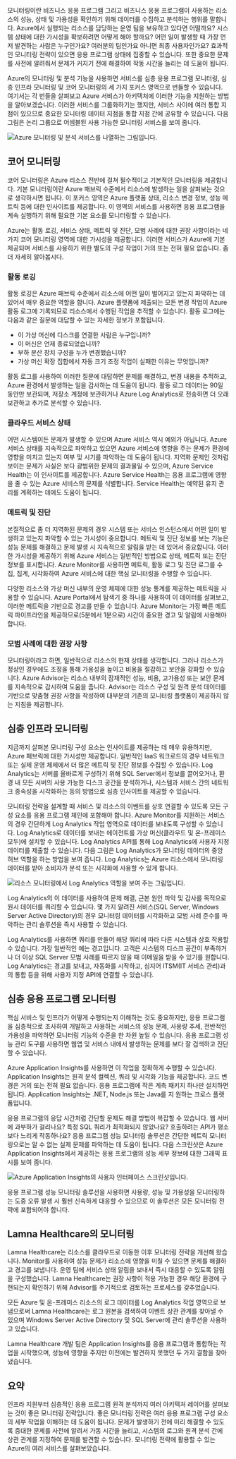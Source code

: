 모니터링이란 비즈니스 응용 프로그램 그리고 비즈니스 응용 프로그램이 사용하는 리소스의 성능, 상태 및 가용성을 확인하기 위해 데이터를 수집하고 분석하는 행위를 말합니다. Azure에서 실행되는 리소스를 담당하는 운영 팀을 보유하고 있다면 어떨까요? 시스템 상태에 대한 가시성을 확보하려면 어떻게 해야 할까요? 어떤 일이 발생할 때 가장 먼저 발견하는 사람은 누구인가요? 여러분의 팀인가요 아니면 최종 사용자인가요? 효과적인 모니터링 전략이 있으면 응용 프로그램 상태에 집중할 수 있습니다. 또한 중요한 문제를 사전에 알려줘서 문제가 커지기 전에 해결하여 작동 시간을 늘리는 데 도움이 됩니다. 

Azure의 모니터링 및 분석 기능을 사용하면 서비스를 심층 응용 프로그램 모니터링, 심층 인프라 모니터링 및 코어 모니터링의 세 가지 포커스 영역으로 번들할 수 있습니다. 여기서는 각 번들을 살펴보고 Azure 서비스가 아키텍처에 이러한 기능을 지원하는 방법을 알아보겠습니다. 이러한 서비스를 그룹화하기는 했지만, 서비스 사이에 여러 통합 지점이 있으므로 중요한 모니터링 데이터 지점을 통합 지점 간에 공유할 수 있습니다. 다음 그림은 논리 그룹으로 어셈블된 사용 가능한 모니터링 서비스를 보여 줍니다.

![Azure 모니터링 및 분석 서비스를 나열하는 그림입니다.](../media/monitoring-products-overview.png)

## <a name="core-monitoring"></a>코어 모니터링

코어 모니터링은 Azure 리소스 전반에 걸쳐 필수적이고 기본적인 모니터링을 제공합니다. 기본 모니터링이란 Azure 패브릭 수준에서 리소스에 발생하는 일을 살펴보는 것으로 생각하시면 됩니다. 이 포커스 영역은 Azure 플랫폼 상태, 리소스 변경 정보, 성능 메트릭 등에 대한 인사이트를 제공합니다. 이 영역의 서비스를 사용하면 응용 프로그램을 계속 실행하기 위해 필요한 기본 요소를 모니터링할 수 있습니다.

Azure는 활동 로깅, 서비스 상태, 메트릭 및 진단, 모범 사례에 대한 권장 사항이라는 네 가지 코어 모니터링 영역에 대한 가시성을 제공합니다. 이러한 서비스가 Azure에 기본 제공되며 서비스를 사용하기 위한 별도의 구성 작업이 거의 또는 전혀 필요 없습니다. 좀 더 자세히 알아봅시다.

### <a name="activity-logging"></a>활동 로깅

활동 로깅은 Azure 패브릭 수준에서 리소스에 어떤 일이 벌어지고 있는지 파악하는 데 있어서 매우 중요한 역할을 합니다. Azure 플랫폼에 제출되는 모든 변경 작업이 Azure 활동 로그에 기록되므로 리소스에서 수행된 작업을 추적할 수 있습니다. 활동 로그에는 다음과 같은 질문에 대답할 수 있는 자세한 정보가 포함됩니다.

- 이 가상 머신에 디스크를 연결한 사람은 누구입니까?
- 이 머신은 언제 종료되었습니까?
- 부하 분산 장치 구성을 누가 변경했습니까?
- 가상 머신 확장 집합에서 자동 크기 조정 작업이 실패한 이유는 무엇입니까?

활동 로그를 사용하여 이러한 질문에 대답하면 문제를 해결하고, 변경 내용을 추적하고, Azure 환경에서 발생하는 일을 감사하는 데 도움이 됩니다. 활동 로그 데이터는 90일 동안만 보관되며, 저장소 계정에 보관하거나 Azure Log Analytics로 전송하면 더 오래 보관하고 추가로 분석할 수 있습니다.

### <a name="health-of-cloud-services"></a>클라우드 서비스 상태

어떤 시스템이든 문제가 발생할 수 있으며 Azure 서비스 역시 예외가 아닙니다. Azure 서비스 상태를 지속적으로 파악하고 있으면 Azure 서비스에 영향을 주는 문제가 환경에 영향을 미치고 있는지 여부 및 시기를 파악하는 데 도움이 됩니다. 지역화 문제인 것처럼 보이는 문제가 사실은 보다 광범위한 문제의 결과물일 수 있으며, Azure Service Health는 이 인사이트를 제공합니다. Azure Service Health는 응용 프로그램에 영향을 줄 수 있는 Azure 서비스의 문제를 식별합니다. Service Health는 예약된 유지 관리를 계획하는 데에도 도움이 됩니다.

### <a name="metrics-and-diagnostics"></a>메트릭 및 진단

본질적으로 좀 더 지역화된 문제의 경우 시스템 또는 서비스 인스턴스에서 어떤 일이 발생하고 있는지 파악할 수 있는 가시성이 중요합니다. 메트릭 및 진단 정보를 보는 기능은 성능 문제를 해결하고 문제 발생 시 지속적으로 알림을 받는 데 있어서 중요합니다. 이러한 가시성을 제공하기 위해 Azure 서비스는 일반적인 방법으로 상태, 메트릭 또는 진단 정보를 표시합니다. Azure Monitor를 사용하면 메트릭, 활동 로그 및 진단 로그를 수집, 집계, 시각화하여 Azure 서비스에 대한 핵심 모니터링을 수행할 수 있습니다.

다양한 리소스와 가상 머신 내부의 운영 체제에 대한 성능 통계를 제공하는 메트릭을 사용할 수 있습니다. Azure Portal에서 탐색기 중 하나를 사용하여 이 데이터를 살펴보고, 이러한 메트릭을 기반으로 경고를 만들 수 있습니다. Azure Monitor는 가장 빠른 메트릭 파이프라인을 제공하므로(5분에서 1분으로) 시간이 중요한 경고 및 알림에 사용해야 합니다.

### <a name="recommendations-on-best-practices"></a>모범 사례에 대한 권장 사항

모니터링이라고 하면, 일반적으로 리소스의 현재 상태를 생각합니다. 그러나 리소스가 정상인 경우에도 조정을 통해 가용성을 높이고 비용을 절감하고 보안을 강화할 수 있습니다. Azure Advisor는 리소스 내부의 잠재적인 성능, 비용, 고가용성 또는 보안 문제를 지속적으로 감시하여 도움을 줍니다. Advisor는 리소스 구성 및 원격 분석 데이터를 기반으로 맞춤형 권장 사항을 작성하여 대부분의 기존의 모니터링 플랫폼이 제공하지 않는 지침을 제공합니다.

## <a name="deep-infrastructure-monitoring"></a>심층 인프라 모니터링

지금까지 살펴본 모니터링 구성 요소는 인사이트를 제공하는 데 매우 유용하지만, Azure 패브릭에 대한 가시성만 제공합니다. 일반적인 IaaS 워크로드의 경우 네트워크 또는 실제 운영 체제에서 더 많은 메트릭 및 진단 정보를 수집할 수 있습니다. Log Analytics는 서버를 올바르게 구성하기 위해 SQL Server에서 정보를 끌어오거나, 환경 내 모든 서버의 사용 가능한 디스크 공간을 분석하거나, 시스템과 서비스 간의 네트워크 종속성을 시각화하는 등의 방법으로 심층 인사이트를 제공할 수 있습니다.

모니터링 전략을 설계할 때 서비스 및 리소스의 이벤트를 상호 연결할 수 있도록 모든 구성 요소를 응용 프로그램 체인에 포함해야 합니다. Azure Monitor를 지원하는 서비스의 경우 간단하게 Log Analytics 작업 영역으로 데이터를 보내도록 구성할 수 있습니다. Log Analytics로 데이터를 보내는 에이전트를 가상 머신(클라우드 및 온-프레미스 모두)에 설치할 수 있습니다. Log Analytics API를 통해 Log Analytics에 사용자 지정 데이터를 제출할 수 있습니다. 다음 그림은 Log Analytics가 모니터링 데이터의 중앙 허브 역할을 하는 방법을 보여 줍니다. Log Analytics는 Azure 리소스에서 모니터링 데이터를 받아 소비자가 분석 또는 시각화에 사용할 수 있게 합니다.

![리소스 모니터링에서 Log Analytics 역할을 보여 주는 그림입니다.](../media/collecting-data.png)

Log Analytics의 이 데이터를 사용하여 문제 해결, 근본 원인 파악 및 감사를 목적으로 원시 데이터를 쿼리할 수 있습니다. 몇 가지 알려진 서비스(SQL Server, Windows Server Active Directory)의 경우 모니터링 데이터를 시각화하고 모범 사례 준수를 파악하는 관리 솔루션을 즉시 사용할 수 있습니다.

Log Analytics를 사용하면 쿼리를 만들어 해당 쿼리에 따라 다른 시스템과 상호 작용할 수 있습니다. 가장 일반적인 예는 경고입니다. 고객은 시스템의 디스크 공간이 부족하거나 더 이상 SQL Server 모범 사례를 따르지 않을 때 이메일을 받을 수 있기를 원합니다. Log Analytics는 경고를 보내고, 자동화를 시작하고, 심지어 ITSM(IT 서비스 관리)과의 통합 등을 위해 사용자 지정 API에 연결할 수 있습니다.

## <a name="deep-application-monitoring"></a>심층 응용 프로그램 모니터링

핵심 서비스 및 인프라가 어떻게 수행되는지 이해하는 것도 중요하지만, 응용 프로그램을 심층적으로 조사하여 개발하고 사용하는 서비스의 성능 문제, 사용량 추세, 전반적인 가용성을 파악하면 모니터링 기능의 수준을 한 차원 높일 수 있습니다. 응용 프로그램 성능 관리 도구를 사용하면 웹앱 및 서비스 내에서 발생하는 문제를 보다 잘 검색하고 진단할 수 있습니다.

Azure Application Insights를 사용하면 이 작업을 정확하게 수행할 수 있습니다. Application Insights는 원격 분석 컬렉션, 쿼리 및 시각화 기능을 제공합니다. 코드 변경은 거의 또는 전혀 필요 없습니다. 응용 프로그램에 작은 계측 패키지 하나만 설치하면 됩니다. Application Insights는 .NET, Node.js 또는 Java를 지 원하는 크로스 플랫폼입니다.

응용 프로그램의 응답 시간처럼 간단할 문제도 해결 방법이 복잡할 수 있습니다. 웹 서버에 과부하가 걸리나요? 특정 SQL 쿼리가 최적화되지 않았나요? 호출하려는 API가 평소보다 느리게 작동하나요? 응용 프로그램 성능 모니터링 솔루션은 간단한 메트릭 모니터링으로는 알 수 없는 실제 문제를 파악하는 데 도움이 됩니다. 다음 스크린샷은 Azure Application Insights에서 제공하는 응용 프로그램의 성능 세부 정보에 대한 그래픽 표시를 보여 줍니다.

![Azure Application Insights의 사용자 인터페이스 스크린샷입니다.](../media/perfmetrics.png)

응용 프로그램 성능 모니터링 솔루션을 사용하면 사용량, 성능 및 가용성을 모니터링하는 도중 오류 발생 시 훨씬 신속하게 대응할 수 있으므로 이 솔루션은 모든 모니터링 전략에 포함되어야 합니다.

## <a name="monitoring-at-lamna-healthcare"></a>Lamna Healthcare의 모니터링

Lamna Healthcare는 리소스를 클라우드로 이동한 이후 모니터링 전략을 개선해 왔습니다. Monitor를 사용하여 성능 문제가 리소스에 영향을 미칠 수 있으면 문제를 해결하고 경고를 보냅니다. 운영 팀에 서비스 상태 알림을 보내서 즉시 대응할 수 있도록 알림을 구성했습니다. Lamna Healthcare는 권장 사항이 적용 가능한 경우 해당 환경에 구현되는지 확인하기 위해 Advisor를 주기적으로 검토하는 프로세스를 갖추었습니다. 

모든 Azure 및 온-프레미스 리소스의 로그 데이터를 Log Analytics 작업 영역으로 보냄으로써 Lamna Healthcare는 로그 원본을 검색하여 이벤트 상관 관계를 찾아낼 수 있으며 Windows Server Active Directory 및 SQL Server에 관리 솔루션을 사용하고 있습니다.

Lamna Healthcare 개발 팀은 Application Insights를 응용 프로그램과 통합하는 작업을 시작했으며, 성능에 영향을 주지만 이전에는 발견하지 못했던 두 가지 결함을 찾아냈습니다.

## <a name="summary"></a>요약

인프라 지원부터 심층적인 응용 프로그램 원격 분석까지 여러 아키텍처 레이어를 살펴보는 것이 좋은 모니터링 전략입니다. 좋은 모니터링 전략은 여러 응용 프로그램 구성 요소의 세부 작업을 이해하는 데 도움이 됩니다. 문제가 발생하기 전에 미리 해결할 수 있도록 중대한 문제를 사전에 알려서 가동 시간을 늘리고, 시스템의 로그와 원격 분석 간에 상관 관계를 지정하여 문제를 발견할 수 있습니다. 모니터링 전략에 활용할 수 있는 Azure의 여러 서비스를 살펴보았습니다.